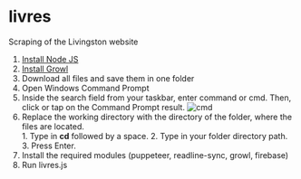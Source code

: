 # livres
Scraping of the Livingston website
<ol>
  <li> <a href = "https://nodejs.org/en/download/">Install Node JS</a></li>
  <li> <a href = "http://www.growlforwindows.com/gfw/d.ashx?f=GrowlInstaller.exe">Install Growl</a></li>
  <li> Download all files and save them in one folder</li>
  <li>Open Windows Command Prompt</li>
    <un>
      <li>
        Inside the search field from your taskbar, enter command or cmd. Then, click or tap on the Command Prompt result.
        <img src="https://www.digitalcitizen.life/sites/default/files/gdrive/win_start_cmd/cmd_1.png" alt="cmd">
      </li>
      <li>
        Replace the working directory with the directory of the folder, where the files are located.<br>
        1. Type in <b>cd</b> followed by a space. 2. Type in your folder directory path. 3. Press Enter.
      </li>
   </un>
  
  <li> Install the required modules (puppeteer, readline-sync, growl, firebase)</li>
  <li> Run livres.js</li>
